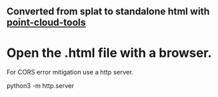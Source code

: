 ## Converted from splat to standalone html with [point-cloud-tools](https://github.com/SpectacularAI/point-cloud-tools)

# Open the .html file with a browser.
For CORS error mitigation use a http server.
 
python3 -m http.server